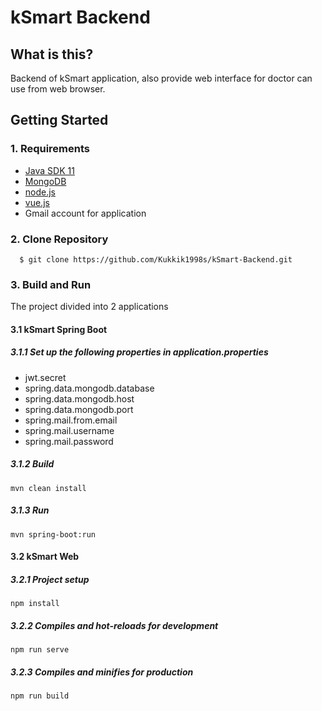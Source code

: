 
# kSmart Backend

## What is this?
Backend of kSmart application, also provide web interface for doctor can use from web browser.


## Getting Started
### 1. Requirements

 - [Java SDK 11](https://adoptopenjdk.net/installation.html)
 - [MongoDB](https://docs.mongodb.com/manual/administration/install-community/)
 - [node.js](https://nodejs.org/en/)
 - [vue.js](https://cli.vuejs.org/guide/installation.html)
 -  Gmail account for application


### 2. Clone Repository
      $ git clone https://github.com/Kukkik1998s/kSmart-Backend.git
     

### 3. Build and Run 
The project divided into 2 applications
#### 3.1 kSmart Spring Boot
##### 3.1.1 Set up the following properties in application.properties
 - jwt.secret
 - spring.data.mongodb.database  
 - spring.data.mongodb.host 
 - spring.data.mongodb.port
 - spring.mail.from.email
 - spring.mail.username
 - spring.mail.password

##### 3.1.2 Build

    mvn clean install

##### 3.1.3 Run

    mvn spring-boot:run

#### 3.2  kSmart Web

##### 3.2.1 Project setup

    npm install
##### 3.2.2 Compiles and hot-reloads for development

    npm run serve
##### 3.2.3 Compiles and minifies for production

    npm run build

 

